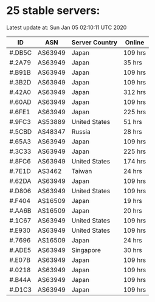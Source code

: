 # 25 stable servers:

Latest update at: Sun Jan 05 02:10:11 UTC 2020

| ID | ASN | Server Country | Online |
| -- | --- | -------------- | ------ |
| #.DB5C | AS63949 | Japan | 109 hrs |
| #.2A79 | AS63949 | Japan | 35 hrs |
| #.B91B | AS63949 | Japan | 109 hrs |
| #.3B2D | AS63949 | Japan | 109 hrs |
| #.42A0 | AS63949 | Japan | 312 hrs |
| #.60AD | AS63949 | Japan | 109 hrs |
| #.6FE1 | AS63949 | Japan | 225 hrs |
| #.9FC3 | AS53889 | United States | 51 hrs |
| #.5CBD | AS48347 | Russia | 28 hrs |
| #.65A3 | AS63949 | Japan | 109 hrs |
| #.3C33 | AS63949 | Japan | 225 hrs |
| #.8FC6 | AS63949 | United States | 174 hrs |
| #.7E1D | AS3462 | Taiwan | 24 hrs |
| #.62DA | AS63949 | Japan | 109 hrs |
| #.D806 | AS63949 | United States | 109 hrs |
| #.F404 | AS16509 | Japan | 19 hrs |
| #.AA6B | AS16509 | Japan | 20 hrs |
| #.1C67 | AS63949 | United States | 109 hrs |
| #.E930 | AS63949 | United States | 109 hrs |
| #.7696 | AS16509 | Japan | 24 hrs |
| #.ADE5 | AS63949 | Singapore | 30 hrs |
| #.E07B | AS63949 | Japan | 109 hrs |
| #.0218 | AS63949 | Japan | 109 hrs |
| #.B44A | AS63949 | Japan | 109 hrs |
| #.D1C3 | AS63949 | Japan | 109 hrs |


